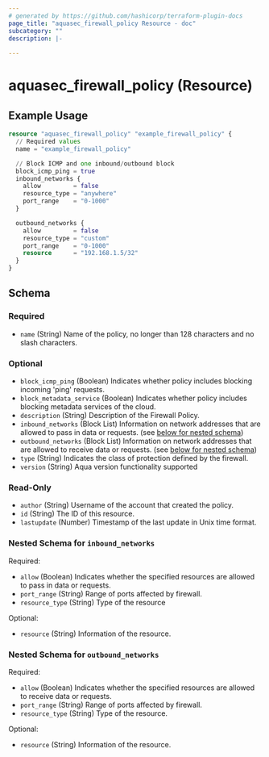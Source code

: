```yaml
---
# generated by https://github.com/hashicorp/terraform-plugin-docs
page_title: "aquasec_firewall_policy Resource - doc"
subcategory: ""
description: |-
  
---
```


# aquasec_firewall_policy (Resource)



## Example Usage

```terraform
resource "aquasec_firewall_policy" "example_firewall_policy" {
  // Required values
  name = "example_firewall_policy"

  // Block ICMP and one inbound/outbound block
  block_icmp_ping = true
  inbound_networks {
    allow         = false
    resource_type = "anywhere"
    port_range    = "0-1000"
  }

  outbound_networks {
    allow         = false
    resource_type = "custom"
    port_range    = "0-1000"
    resource      = "192.168.1.5/32"
  }
}
```

<!-- schema generated by tfplugindocs -->
## Schema

### Required

- `name` (String) Name of the policy, no longer than 128 characters and no slash characters.

### Optional

- `block_icmp_ping` (Boolean) Indicates whether policy includes blocking incoming 'ping' requests.
- `block_metadata_service` (Boolean) Indicates whether policy includes blocking metadata services of the cloud.
- `description` (String) Description of the Firewall Policy.
- `inbound_networks` (Block List) Information on network addresses that are allowed to pass in data or requests. (see [below for nested schema](#nestedblock--inbound_networks))
- `outbound_networks` (Block List) Information on network addresses that are allowed to receive data or requests. (see [below for nested schema](#nestedblock--outbound_networks))
- `type` (String) Indicates the class of protection defined by the firewall.
- `version` (String) Aqua version functionality supported

### Read-Only

- `author` (String) Username of the account that created the policy.
- `id` (String) The ID of this resource.
- `lastupdate` (Number) Timestamp of the last update in Unix time format.

<a id="nestedblock--inbound_networks"></a>
### Nested Schema for `inbound_networks`

Required:

- `allow` (Boolean) Indicates whether the specified resources are allowed to pass in data or requests.
- `port_range` (String) Range of ports affected by firewall.
- `resource_type` (String) Type of the resource

Optional:

- `resource` (String) Information of the resource.


<a id="nestedblock--outbound_networks"></a>
### Nested Schema for `outbound_networks`

Required:

- `allow` (Boolean) Indicates whether the specified resources are allowed to receive data or requests.
- `port_range` (String) Range of ports affected by firewall.
- `resource_type` (String) Type of the resource.

Optional:

- `resource` (String) Information of the resource.


